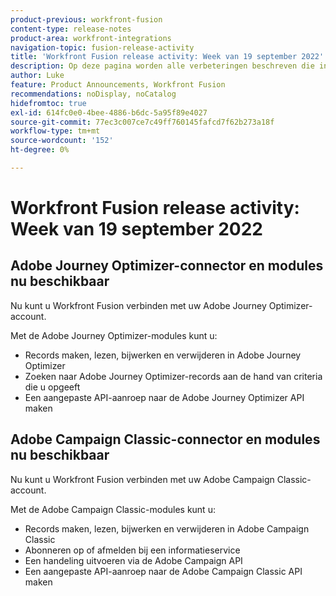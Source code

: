 ```yaml
---
product-previous: workfront-fusion
content-type: release-notes
product-area: workfront-integrations
navigation-topic: fusion-release-activity
title: 'Workfront Fusion release activity: Week van 19 september 2022'
description: Op deze pagina worden alle verbeteringen beschreven die in Adobe Workfront Fusion in de week van 19 september 2022 zijn aangebracht.
author: Luke
feature: Product Announcements, Workfront Fusion
recommendations: noDisplay, noCatalog
hidefromtoc: true
exl-id: 614fc0e0-4bee-4886-b6dc-5a95f89e4027
source-git-commit: 77ec3c007ce7c49ff760145fafcd7f62b273a18f
workflow-type: tm+mt
source-wordcount: '152'
ht-degree: 0%

---
```


# Workfront Fusion release activity: Week van 19 september 2022

## Adobe Journey Optimizer-connector en modules nu beschikbaar

Nu kunt u Workfront Fusion verbinden met uw Adobe Journey Optimizer-account.

Met de Adobe Journey Optimizer-modules kunt u:
* Records maken, lezen, bijwerken en verwijderen in Adobe Journey Optimizer
* Zoeken naar Adobe Journey Optimizer-records aan de hand van criteria die u opgeeft
* Een aangepaste API-aanroep naar de Adobe Journey Optimizer API maken

## Adobe Campaign Classic-connector en modules nu beschikbaar

Nu kunt u Workfront Fusion verbinden met uw Adobe Campaign Classic-account.

Met de Adobe Campaign Classic-modules kunt u:
* Records maken, lezen, bijwerken en verwijderen in Adobe Campaign Classic
* Abonneren op of afmelden bij een informatieservice
* Een handeling uitvoeren via de Adobe Campaign API
* Een aangepaste API-aanroep naar de Adobe Campaign Classic API maken
